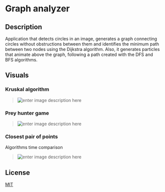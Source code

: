 # Graph analyzer

## Description
Application that detects circles in an image, generates a graph connecting circles without obstructions between them and identifies the minimum path between two nodes using the Dijkstra algorithm. Also, it generates particles that animate above the graph, following a path created with the DFS and BFS algorithms.

## Visuals

### Kruskal algorithm
> ![enter image description here](https://raw.githubusercontent.com/HumbertoMedinaG/Graph-analyzer/master/Resources/3-kruskal.png)

### Prey hunter game
> ![enter image description here](https://raw.githubusercontent.com/HumbertoMedinaG/Graph-analyzer/master/Resources/prey-hunter-game.gif)

### Closest pair of points
Algorithms time comparison
> ![enter image description here](https://raw.githubusercontent.com/HumbertoMedinaG/Graph-analyzer/master/Resources/4-closest-pair-of-points.png)

## License
[MIT](https://choosealicense.com/licenses/mit/)
